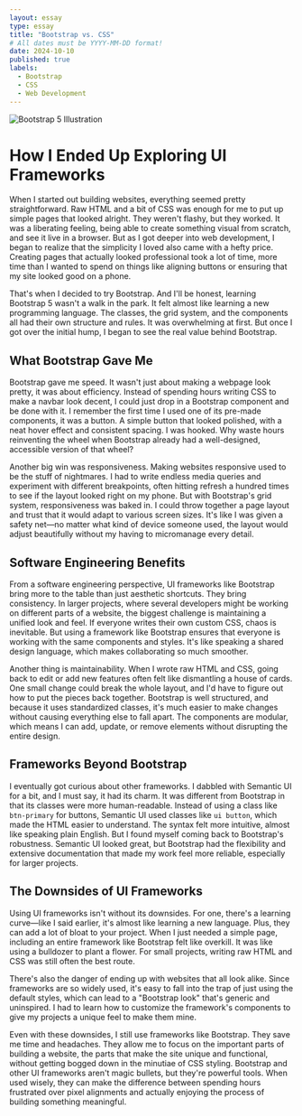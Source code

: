 ```yaml
---
layout: essay
type: essay
title: "Bootstrap vs. CSS"
# All dates must be YYYY-MM-DD format!
date: 2024-10-10
published: true
labels:
  - Bootstrap
  - CSS
  - Web Development
---
```


![Bootstrap 5 Illustration](https://www.tutorialrepublic.com/lib/images/bootstrap-5.0-illustration.png "Illustration of Bootstrap 5")

# How I Ended Up Exploring UI Frameworks

When I started out building websites, everything seemed pretty straightforward. Raw HTML and a bit of CSS was enough for me to put up simple pages that looked alright. They weren't flashy, but they worked. It was a liberating feeling, being able to create something visual from scratch, and see it live in a browser. But as I got deeper into web development, I began to realize that the simplicity I loved also came with a hefty price. Creating pages that actually looked professional took a lot of time, more time than I wanted to spend on things like aligning buttons or ensuring that my site looked good on a phone.

That's when I decided to try Bootstrap. And I'll be honest, learning Bootstrap 5 wasn't a walk in the park. It felt almost like learning a new programming language. The classes, the grid system, and the components all had their own structure and rules. It was overwhelming at first. But once I got over the initial hump, I began to see the real value behind Bootstrap.

## What Bootstrap Gave Me

Bootstrap gave me speed. It wasn't just about making a webpage look pretty, it was about efficiency. Instead of spending hours writing CSS to make a navbar look decent, I could just drop in a Bootstrap component and be done with it. I remember the first time I used one of its pre-made components, it was a button. A simple button that looked polished, with a neat hover effect and consistent spacing. I was hooked. Why waste hours reinventing the wheel when Bootstrap already had a well-designed, accessible version of that wheel?

Another big win was responsiveness. Making websites responsive used to be the stuff of nightmares. I had to write endless media queries and experiment with different breakpoints, often hitting refresh a hundred times to see if the layout looked right on my phone. But with Bootstrap's grid system, responsiveness was baked in. I could throw together a page layout and trust that it would adapt to various screen sizes. It's like I was given a safety net—no matter what kind of device someone used, the layout would adjust beautifully without my having to micromanage every detail.

## Software Engineering Benefits

From a software engineering perspective, UI frameworks like Bootstrap bring more to the table than just aesthetic shortcuts. They bring consistency. In larger projects, where several developers might be working on different parts of a website, the biggest challenge is maintaining a unified look and feel. If everyone writes their own custom CSS, chaos is inevitable. But using a framework like Bootstrap ensures that everyone is working with the same components and styles. It's like speaking a shared design language, which makes collaborating so much smoother.

Another thing is maintainability. When I wrote raw HTML and CSS, going back to edit or add new features often felt like dismantling a house of cards. One small change could break the whole layout, and I'd have to figure out how to put the pieces back together. Bootstrap is well structured, and because it uses standardized classes, it's much easier to make changes without causing everything else to fall apart. The components are modular, which means I can add, update, or remove elements without disrupting the entire design.

## Frameworks Beyond Bootstrap

I eventually got curious about other frameworks. I dabbled with Semantic UI for a bit, and I must say, it had its charm. It was different from Bootstrap in that its classes were more human-readable. Instead of using a class like `btn-primary` for buttons, Semantic UI used classes like `ui button`, which made the HTML easier to understand. The syntax felt more intuitive, almost like speaking plain English. But I found myself coming back to Bootstrap's robustness. Semantic UI looked great, but Bootstrap had the flexibility and extensive documentation that made my work feel more reliable, especially for larger projects.

## The Downsides of UI Frameworks

Using UI frameworks isn't without its downsides. For one, there's a learning curve—like I said earlier, it's almost like learning a new language. Plus, they can add a lot of bloat to your project. When I just needed a simple page, including an entire framework like Bootstrap felt like overkill. It was like using a bulldozer to plant a flower. For small projects, writing raw HTML and CSS was still often the best route.

There's also the danger of ending up with websites that all look alike. Since frameworks are so widely used, it's easy to fall into the trap of just using the default styles, which can lead to a "Bootstrap look" that's generic and uninspired. I had to learn how to customize the framework's components to give my projects a unique feel to make them mine.

Even with these downsides, I still use frameworks like Bootstrap. They save me time and headaches. They allow me to focus on the important parts of building a website, the parts that make the site unique and functional, without getting bogged down in the minutiae of CSS styling. Bootstrap and other UI frameworks aren't magic bullets, but they're powerful tools. When used wisely, they can make the difference between spending hours frustrated over pixel alignments and actually enjoying the process of building something meaningful.